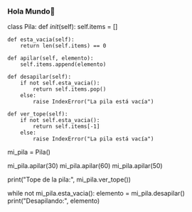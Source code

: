 ### Hola Mundo🙌
class Pila:
    def _init_(self):
        self.items = []

    def esta_vacia(self):
        return len(self.items) == 0

    def apilar(self, elemento):
        self.items.append(elemento)

    def desapilar(self):
        if not self.esta_vacia():
            return self.items.pop()
        else:
            raise IndexError("La pila está vacía")

    def ver_tope(self):
        if not self.esta_vacia():
            return self.items[-1]
        else:
            raise IndexError("La pila está vacía")
mi_pila = Pila()

mi_pila.apilar(30)
mi_pila.apilar(60)
mi_pila.apilar(50)

print("Tope de la pila:", mi_pila.ver_tope())

while not mi_pila.esta_vacia():
    elemento = mi_pila.desapilar()
    print("Desapilando:", elemento)
<!--
**Groads/Groads** is a ✨ _special_ ✨ repository because its `README.md` (this file) appears on your GitHub profile.

Here are some ideas to get you started:

- 🔭 I’m currently working on ...
- 🌱 I’m currently learning ...
- 👯 I’m looking to collaborate on ...
- 🤔 I’m looking for help with ...
- 💬 Ask me about ...
- 📫 How to reach me: ...
- 😄 Pronouns: ...
- ⚡ Fun fact: ...
-->
